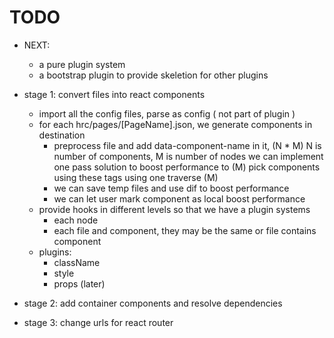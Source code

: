 # TODO

- NEXT:
  - a pure plugin system
  - a bootstrap plugin to provide skeletion for other plugins

- stage 1: convert files into react components
  - import all the config files, parse as config ( not part of plugin )
  - for each hrc/pages/[PageName].json, we generate components in destination
    - preprocess file and add data-component-name in it, (N * M)
      N is number of components, M is number of nodes
      we can implement one pass solution to boost performance to (M)
      pick components using these tags using one traverse (M)
    - we can save temp files and use dif to boost performance
    - we can let user mark component as local boost performance
  - provide hooks in different levels so that we have a plugin systems
    - each node
    - each file and component, they may be the same or file contains component
  - plugins:
    - className
    - style
    - props (later)

- stage 2: add container components and resolve dependencies

- stage 3: change urls for react router

